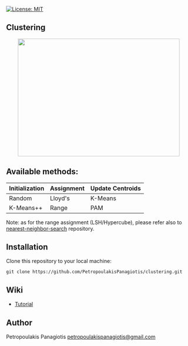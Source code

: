 [![License: MIT](https://img.shields.io/badge/License-MIT-yellow.svg)](https://opensource.org/licenses/MIT)
## Clustering
<p align="center">
<img src="https://cssanalytics.files.wordpress.com/2013/11/cluster-image.png" width="440px" height="320px"></p>

## Available methods:
| Initialization  | Assignment    | Update Centroids      | 
| --------------  | ----------    | ---------------- | 
| Random          | Lloyd's       | K-Means       | 
| K-Means++       | Range | PAM | 

Note: as for the range assignment (LSH/Hypercube), please refer also to [nearest-neighbor-search](https://github.com/PetropoulakisPanagiotis/nearest-neighbor-search) repository.

## Installation
Clone this repository to your local machine: 
```
git clone https://github.com/PetropoulakisPanagiotis/clustering.git
```
## Wiki
* [Tutorial](https://github.com/PetropoulakisPanagiotis/clustering/wiki/Tutorial)

## Author
Petropoulakis Panagiotis petropoulakispanagiotis@gmail.com
